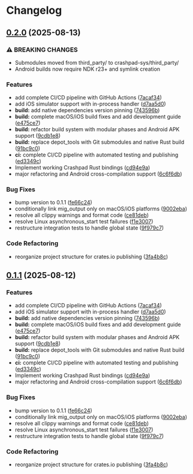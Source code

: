 # Changelog

## [0.2.0](https://github.com/bahamoth/crashpad-rs/compare/v0.1.1...v0.2.0) (2025-08-13)


### ⚠ BREAKING CHANGES

* Submodules moved from third_party/ to crashpad-sys/third_party/
* Android builds now require NDK r23+ and symlink creation

### Features

* add complete CI/CD pipeline with GitHub Actions ([7acaf34](https://github.com/bahamoth/crashpad-rs/commit/7acaf34048075944c1a11f003dafcf16502cddab))
* add iOS simulator support with in-process handler ([d7aa5d0](https://github.com/bahamoth/crashpad-rs/commit/d7aa5d00e39e1dc47f71da9731095e7830ed24f6))
* **build:** add native dependencies version pinning ([743596b](https://github.com/bahamoth/crashpad-rs/commit/743596bce7a3180f336fd93b2e258c00ec36c736))
* **build:** complete macOS/iOS build fixes and add development guide ([e475ce7](https://github.com/bahamoth/crashpad-rs/commit/e475ce711f4651d995033f4bddf84503ee85ace6))
* **build:** refactor build system with modular phases and Android APK support ([9cdb1e8](https://github.com/bahamoth/crashpad-rs/commit/9cdb1e845855419754a647fb07cf31134a7069c6))
* **build:** replace depot_tools with Git submodules and native Rust build ([91bc9c0](https://github.com/bahamoth/crashpad-rs/commit/91bc9c03a86e982c89ffa49ea0a33ccbd4bacc50))
* **ci:** complete CI/CD pipeline with automated testing and publishing ([ed3349c](https://github.com/bahamoth/crashpad-rs/commit/ed3349ceb2fbb3c01fcb09fd538995a419c3754f))
* Implement working Crashpad Rust bindings ([cd94e9a](https://github.com/bahamoth/crashpad-rs/commit/cd94e9aa622bc6cd1ef4b36bdc3f746964820d9c))
* major refactoring and Android cross-compilation support ([6c6f6db](https://github.com/bahamoth/crashpad-rs/commit/6c6f6dbc7529119dff3eda09b361d8435831ca02))


### Bug Fixes

* bump version to 0.1.1 ([fe66c24](https://github.com/bahamoth/crashpad-rs/commit/fe66c24cde0f62fa93013857c5701ba388f2d71f))
* conditionally link mig_output only on macOS/iOS platforms ([9002eba](https://github.com/bahamoth/crashpad-rs/commit/9002ebaefbd585edad3c18774358ce3760600156))
* resolve all clippy warnings and format code ([ce81deb](https://github.com/bahamoth/crashpad-rs/commit/ce81deb910c23e70c1d339090cb8fc96b531ff80))
* resolve Linux asynchronous_start test failures ([f1e3007](https://github.com/bahamoth/crashpad-rs/commit/f1e30074e6b7805228d9b33bc4cb3f0124883157))
* restructure integration tests to handle global state ([9f979c7](https://github.com/bahamoth/crashpad-rs/commit/9f979c784f73bff333da9f20e55e2abe7ce9670c))


### Code Refactoring

* reorganize project structure for crates.io publishing ([3fa4b8c](https://github.com/bahamoth/crashpad-rs/commit/3fa4b8c8a30301c1bd4825ae1de47d4ac70a5651))

## [0.1.1](https://github.com/bahamoth/crashpad-rs/compare/v0.1.0...v0.1.1) (2025-08-12)

### Features

* add complete CI/CD pipeline with GitHub
  Actions ([7acaf34](https://github.com/bahamoth/crashpad-rs/commit/7acaf34048075944c1a11f003dafcf16502cddab))
* add iOS simulator support with in-process
  handler ([d7aa5d0](https://github.com/bahamoth/crashpad-rs/commit/d7aa5d00e39e1dc47f71da9731095e7830ed24f6))
* **build:** add native dependencies version
  pinning ([743596b](https://github.com/bahamoth/crashpad-rs/commit/743596bce7a3180f336fd93b2e258c00ec36c736))
* **build:** complete macOS/iOS build fixes and add development
  guide ([e475ce7](https://github.com/bahamoth/crashpad-rs/commit/e475ce711f4651d995033f4bddf84503ee85ace6))
* **build:** refactor build system with modular phases and Android APK
  support ([9cdb1e8](https://github.com/bahamoth/crashpad-rs/commit/9cdb1e845855419754a647fb07cf31134a7069c6))
* **build:** replace depot_tools with Git submodules and native Rust
  build ([91bc9c0](https://github.com/bahamoth/crashpad-rs/commit/91bc9c03a86e982c89ffa49ea0a33ccbd4bacc50))
* **ci:** complete CI/CD pipeline with automated testing and
  publishing ([ed3349c](https://github.com/bahamoth/crashpad-rs/commit/ed3349ceb2fbb3c01fcb09fd538995a419c3754f))
* Implement working Crashpad Rust
  bindings ([cd94e9a](https://github.com/bahamoth/crashpad-rs/commit/cd94e9aa622bc6cd1ef4b36bdc3f746964820d9c))
* major refactoring and Android cross-compilation
  support ([6c6f6db](https://github.com/bahamoth/crashpad-rs/commit/6c6f6dbc7529119dff3eda09b361d8435831ca02))

### Bug Fixes

* bump version to
  0.1.1 ([fe66c24](https://github.com/bahamoth/crashpad-rs/commit/fe66c24cde0f62fa93013857c5701ba388f2d71f))
* conditionally link mig_output only on macOS/iOS
  platforms ([9002eba](https://github.com/bahamoth/crashpad-rs/commit/9002ebaefbd585edad3c18774358ce3760600156))
* resolve all clippy warnings and format
  code ([ce81deb](https://github.com/bahamoth/crashpad-rs/commit/ce81deb910c23e70c1d339090cb8fc96b531ff80))
* resolve Linux asynchronous_start test
  failures ([f1e3007](https://github.com/bahamoth/crashpad-rs/commit/f1e30074e6b7805228d9b33bc4cb3f0124883157))
* restructure integration tests to handle global
  state ([9f979c7](https://github.com/bahamoth/crashpad-rs/commit/9f979c784f73bff333da9f20e55e2abe7ce9670c))

### Code Refactoring

* reorganize project structure for crates.io
  publishing ([3fa4b8c](https://github.com/bahamoth/crashpad-rs/commit/3fa4b8c8a30301c1bd4825ae1de47d4ac70a5651))
